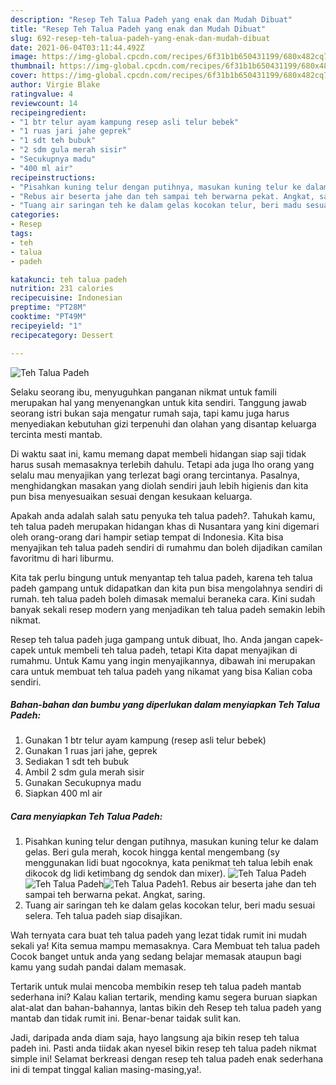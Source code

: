 ```yaml
---
description: "Resep Teh Talua Padeh yang enak dan Mudah Dibuat"
title: "Resep Teh Talua Padeh yang enak dan Mudah Dibuat"
slug: 692-resep-teh-talua-padeh-yang-enak-dan-mudah-dibuat
date: 2021-06-04T03:11:44.492Z
image: https://img-global.cpcdn.com/recipes/6f31b1b650431199/680x482cq70/teh-talua-padeh-foto-resep-utama.jpg
thumbnail: https://img-global.cpcdn.com/recipes/6f31b1b650431199/680x482cq70/teh-talua-padeh-foto-resep-utama.jpg
cover: https://img-global.cpcdn.com/recipes/6f31b1b650431199/680x482cq70/teh-talua-padeh-foto-resep-utama.jpg
author: Virgie Blake
ratingvalue: 4
reviewcount: 14
recipeingredient:
- "1 btr telur ayam kampung resep asli telur bebek"
- "1 ruas jari jahe geprek"
- "1 sdt teh bubuk"
- "2 sdm gula merah sisir"
- "Secukupnya madu"
- "400 ml air"
recipeinstructions:
- "Pisahkan kuning telur dengan putihnya, masukan kuning telur ke dalam gelas. Beri gula merah, kocok hingga kental mengembang (sy menggunakan lidi buat ngocoknya, kata penikmat teh talua lebih enak dikocok dg lidi ketimbang dg sendok dan mixer)."
- "Rebus air beserta jahe dan teh sampai teh berwarna pekat. Angkat, saring."
- "Tuang air saringan teh ke dalam gelas kocokan telur, beri madu sesuai selera. Teh talua padeh siap disajikan."
categories:
- Resep
tags:
- teh
- talua
- padeh

katakunci: teh talua padeh 
nutrition: 231 calories
recipecuisine: Indonesian
preptime: "PT28M"
cooktime: "PT49M"
recipeyield: "1"
recipecategory: Dessert

---
```



![Teh Talua Padeh](https://img-global.cpcdn.com/recipes/6f31b1b650431199/680x482cq70/teh-talua-padeh-foto-resep-utama.jpg)

Selaku seorang ibu, menyuguhkan panganan nikmat untuk famili merupakan hal yang menyenangkan untuk kita sendiri. Tanggung jawab seorang istri bukan saja mengatur rumah saja, tapi kamu juga harus menyediakan kebutuhan gizi terpenuhi dan olahan yang disantap keluarga tercinta mesti mantab.

Di waktu  saat ini, kamu memang dapat membeli hidangan siap saji tidak harus susah memasaknya terlebih dahulu. Tetapi ada juga lho orang yang selalu mau menyajikan yang terlezat bagi orang tercintanya. Pasalnya, menghidangkan masakan yang diolah sendiri jauh lebih higienis dan kita pun bisa menyesuaikan sesuai dengan kesukaan keluarga. 



Apakah anda adalah salah satu penyuka teh talua padeh?. Tahukah kamu, teh talua padeh merupakan hidangan khas di Nusantara yang kini digemari oleh orang-orang dari hampir setiap tempat di Indonesia. Kita bisa menyajikan teh talua padeh sendiri di rumahmu dan boleh dijadikan camilan favoritmu di hari liburmu.

Kita tak perlu bingung untuk menyantap teh talua padeh, karena teh talua padeh gampang untuk didapatkan dan kita pun bisa mengolahnya sendiri di rumah. teh talua padeh boleh dimasak memalui beraneka cara. Kini sudah banyak sekali resep modern yang menjadikan teh talua padeh semakin lebih nikmat.

Resep teh talua padeh juga gampang untuk dibuat, lho. Anda jangan capek-capek untuk membeli teh talua padeh, tetapi Kita dapat menyajikan di rumahmu. Untuk Kamu yang ingin menyajikannya, dibawah ini merupakan cara untuk membuat teh talua padeh yang nikamat yang bisa Kalian coba sendiri.

<!--inarticleads1-->

##### Bahan-bahan dan bumbu yang diperlukan dalam menyiapkan Teh Talua Padeh:

1. Gunakan 1 btr telur ayam kampung (resep asli telur bebek)
1. Gunakan 1 ruas jari jahe, geprek
1. Sediakan 1 sdt teh bubuk
1. Ambil 2 sdm gula merah sisir
1. Gunakan Secukupnya madu
1. Siapkan 400 ml air




<!--inarticleads2-->

##### Cara menyiapkan Teh Talua Padeh:

1. Pisahkan kuning telur dengan putihnya, masukan kuning telur ke dalam gelas. Beri gula merah, kocok hingga kental mengembang (sy menggunakan lidi buat ngocoknya, kata penikmat teh talua lebih enak dikocok dg lidi ketimbang dg sendok dan mixer).
<img src="https://img-global.cpcdn.com/steps/0f6cdc9448601567/160x128cq70/teh-talua-padeh-langkah-memasak-1-foto.jpg" alt="Teh Talua Padeh"><img src="https://img-global.cpcdn.com/steps/c7052009476b75a0/160x128cq70/teh-talua-padeh-langkah-memasak-1-foto.jpg" alt="Teh Talua Padeh"><img src="https://img-global.cpcdn.com/steps/a19b38669383f283/160x128cq70/teh-talua-padeh-langkah-memasak-1-foto.jpg" alt="Teh Talua Padeh">1. Rebus air beserta jahe dan teh sampai teh berwarna pekat. Angkat, saring.
1. Tuang air saringan teh ke dalam gelas kocokan telur, beri madu sesuai selera. Teh talua padeh siap disajikan.




Wah ternyata cara buat teh talua padeh yang lezat tidak rumit ini mudah sekali ya! Kita semua mampu memasaknya. Cara Membuat teh talua padeh Cocok banget untuk anda yang sedang belajar memasak ataupun bagi kamu yang sudah pandai dalam memasak.

Tertarik untuk mulai mencoba membikin resep teh talua padeh mantab sederhana ini? Kalau kalian tertarik, mending kamu segera buruan siapkan alat-alat dan bahan-bahannya, lantas bikin deh Resep teh talua padeh yang mantab dan tidak rumit ini. Benar-benar taidak sulit kan. 

Jadi, daripada anda diam saja, hayo langsung aja bikin resep teh talua padeh ini. Pasti anda tiidak akan nyesel bikin resep teh talua padeh nikmat simple ini! Selamat berkreasi dengan resep teh talua padeh enak sederhana ini di tempat tinggal kalian masing-masing,ya!.


